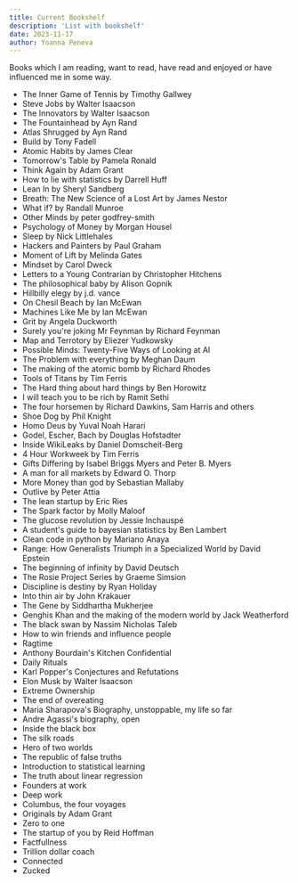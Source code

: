 ```yaml
---
title: Current Bookshelf
description: 'List with bookshelf'
date: 2023-11-17
author: Yoanna Peneva
---
```


Books which I am reading, want to read, have read and enjoyed or have influenced me in some way. 

- The Inner Game of Tennis by Timothy Gallwey
- Steve Jobs by Walter Isaacson
- The Innovators by Walter Isaacson
- The Fountainhead by Ayn Rand
- Atlas Shrugged by Ayn Rand
- Build by Tony Fadell
- Atomic Habits by James Clear
- Tomorrow's Table by Pamela Ronald
- Think Again by Adam Grant
- How to lie with statistics by Darrell Huff
- Lean In by Sheryl Sandberg
- Breath: The New Science of a Lost Art by James Nestor
- What if? by Randall Munroe
- Other Minds by peter godfrey-smith
- Psychology of Money by Morgan Housel
- Sleep by Nick Littlehales
- Hackers and Painters by Paul Graham
- Moment of Lift by Melinda Gates
- Mindset by Carol Dweck
- Letters to a Young Contrarian by Christopher Hitchens
- The philosophical baby by Alison Gopnik
- Hillbilly elegy by j.d. vance 
- On Chesil Beach by Ian McEwan
- Machines Like Me by Ian McEwan
- Grit by Angela Duckworth
- Surely you're joking Mr Feynman by Richard Feynman
- Map and Terrotory by Eliezer Yudkowsky
- Possible Minds: Twenty-Five Ways of Looking at AI 
- The Problem with everything by Meghan Daum
- The making of the atomic bomb by Richard Rhodes
- Tools of Titans by Tim Ferris
- The Hard thing about hard things by Ben Horowitz
- I will teach you to be rich by Ramit Sethi
- The four horsemen by Richard Dawkins, Sam Harris and others
- Shoe Dog by Phil Knight
- Homo Deus by Yuval Noah Harari
- Godel, Escher, Bach by Douglas Hofstadter
- Inside WikiLeaks by Daniel Domscheit-Berg
- 4 Hour Workweek by Tim Ferris
- Gifts Differing by Isabel Briggs Myers and Peter B. Myers
- A man for all markets by Edward O. Thorp
- More Money than god by Sebastian Mallaby
- Outlive by Peter Attia
- The lean startup by Eric Ries
- The Spark factor by Molly Maloof
- The glucose revolution by Jessie Inchauspé
- A student's guide to bayesian statistics by Ben Lambert
- Clean code in python by Mariano Anaya
- Range: How Generalists Triumph in a Specialized World by David Epstein 
- The beginning of infinity by David Deutsch
- The Rosie Project Series by Graeme Simsion
- Discipline is destiny by Ryan Holiday
- Into thin air by John Krakauer
- The Gene by Siddhartha Mukherjee
- Genghis Khan and the making of the modern world by Jack Weatherford
- The black swan by Nassim Nicholas Taleb
- How to win friends and influence people
- Ragtime
- Anthony Bourdain's Kitchen Confidential
- Daily Rituals
- Karl Popper's Conjectures and Refutations
- Elon Musk by Walter Isaacson
- Extreme Ownership
- The end of overeating
- Maria Sharapova's Biography, unstoppable, my life so far
- Andre Agassi's biography, open
- Inside the black box
- The silk roads
- Hero of two worlds
- The republic of false truths
- Introduction to statistical learning
- The truth about linear regression
- Founders at work
- Deep work
- Columbus, the four voyages
- Originals by Adam Grant
- Zero to one
- The startup of you by Reid Hoffman
- Factfullness
- Trillion dollar coach
- Connected
- Zucked